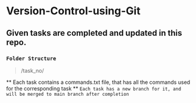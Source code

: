 # Version-Control-using-Git
## Given tasks are completed and updated in this repo.

### `Folder Structure`
>/task_no/

** Each task contains a commands.txt file, that has all the commands used for the corresponding task **
`Each task has a new branch for it, and will be merged to main branch after completion`
